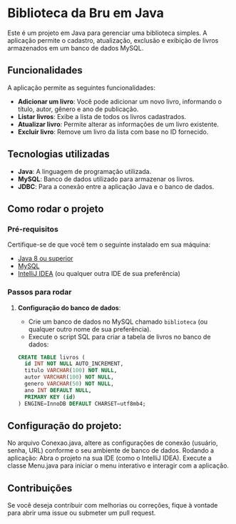 # Biblioteca da Bru em Java

Este é um projeto em Java para gerenciar uma biblioteca simples. A aplicação permite o cadastro, atualização, exclusão e exibição de livros armazenados em um banco de dados MySQL.

## Funcionalidades

A aplicação permite as seguintes funcionalidades:

- **Adicionar um livro**: Você pode adicionar um novo livro, informando o título, autor, gênero e ano de publicação.
- **Listar livros**: Exibe a lista de todos os livros cadastrados.
- **Atualizar livro**: Permite alterar as informações de um livro existente.
- **Excluir livro**: Remove um livro da lista com base no ID fornecido.

## Tecnologias utilizadas

- **Java**: A linguagem de programação utilizada.
- **MySQL**: Banco de dados utilizado para armazenar os livros.
- **JDBC**: Para a conexão entre a aplicação Java e o banco de dados.

## Como rodar o projeto

### Pré-requisitos

Certifique-se de que você tem o seguinte instalado em sua máquina:

- [Java 8 ou superior](https://www.oracle.com/java/technologies/javase-jdk8-downloads.html)
- [MySQL](https://www.mysql.com/)
- [IntelliJ IDEA](https://www.jetbrains.com/idea/) (ou qualquer outra IDE de sua preferência)

### Passos para rodar

1. **Configuração do banco de dados**:
   - Crie um banco de dados no MySQL chamado `biblioteca` (ou qualquer outro nome de sua preferência).
   - Execute o script SQL para criar a tabela de livros no banco de dados:

   ```sql
   CREATE TABLE livros (
     id INT NOT NULL AUTO_INCREMENT,
     titulo VARCHAR(100) NOT NULL,
     autor VARCHAR(100) NOT NULL,
     genero VARCHAR(50) NOT NULL,
     ano INT DEFAULT NULL,
     PRIMARY KEY (id)
   ) ENGINE=InnoDB DEFAULT CHARSET=utf8mb4;

## Configuração do projeto:

No arquivo Conexao.java, altere as configurações de conexão (usuário, senha, URL) conforme o seu ambiente de banco de dados.
Rodando a aplicação:
Abra o projeto na sua IDE (como o IntelliJ IDEA).
Execute a classe Menu.java para iniciar o menu interativo e interagir com a aplicação.

## Contribuições

Se você deseja contribuir com melhorias ou correções, fique à vontade para abrir uma issue ou submeter um pull request.
